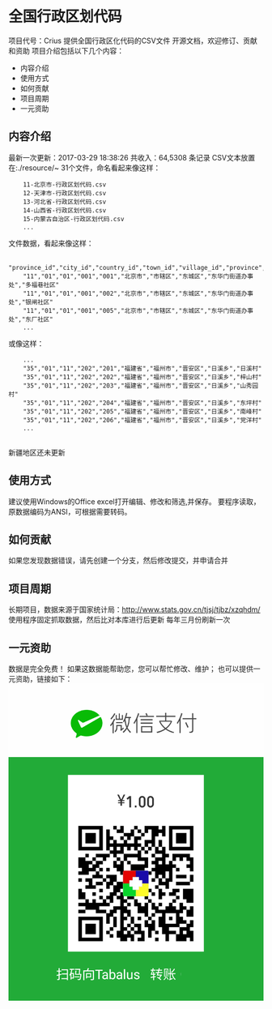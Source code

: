 全国行政区划代码
================
项目代号：Crius
提供全国行政区化代码的CSV文件
开源文档，欢迎修订、贡献和资助
项目介绍包括以下几个内容：
+ 内容介绍
+ 使用方式
+ 如何贡献
+ 项目周期
+ 一元资助 


内容介绍
--------
最新一次更新：2017-03-29 18:38:26
共收入：64,5308 条记录
CSV文本放置在:./resource/~
31个文件，命名看起来像这样：
```
	11-北京市-行政区划代码.csv
	12-天津市-行政区划代码.csv
	13-河北省-行政区划代码.csv
	14-山西省-行政区划代码.csv
	15-内蒙古自治区-行政区划代码.csv
	...
```

文件数据，看起来像这样：
```
	"province_id","city_id","country_id","town_id","village_id","province","city","country","town","village"
	"11","01","01","001","001","北京市","市辖区","东城区","东华门街道办事处","多福巷社区"
	"11","01","01","001","002","北京市","市辖区","东城区","东华门街道办事处","银闸社区"
	"11","01","01","001","005","北京市","市辖区","东城区","东华门街道办事处","东厂社区"
	...
```
或像这样：

```
	...
	"35","01","11","202","201","福建省","福州市","晋安区","日溪乡","日溪村"
	"35","01","11","202","202","福建省","福州市","晋安区","日溪乡","梓山村"
	"35","01","11","202","203","福建省","福州市","晋安区","日溪乡","山秀园村"
	"35","01","11","202","204","福建省","福州市","晋安区","日溪乡","东坪村"
	"35","01","11","202","205","福建省","福州市","晋安区","日溪乡","南峰村"
	"35","01","11","202","206","福建省","福州市","晋安区","日溪乡","党洋村"
	...
	
```
新疆地区还未更新


使用方式
--------
建议使用Windows的Office excel打开编辑、修改和筛选,并保存。
要程序读取，原数据编码为ANSI，可根据需要转码。

如何贡献
--------
如果您发现数据错误，请先创建一个分支，然后修改提交，并申请合并

项目周期
--------
长期项目，数据来源于国家统计局：http://www.stats.gov.cn/tjsj/tjbz/xzqhdm/
使用程序固定抓取数据，然后比对本库进行后更新
每年三月份刷新一次

一元资助
--------
数据是完全免费！
如果这数据能帮助您，您可以帮忙修改、维护；
也可以提供一元资助，链接如下：
![contribute](pic/help1.png)

